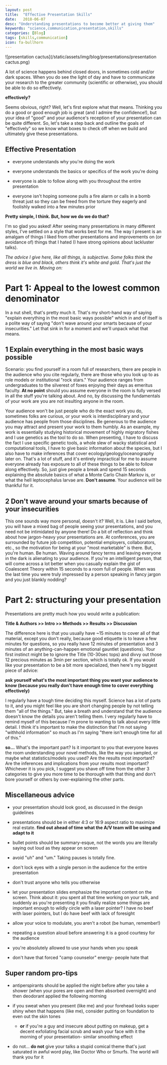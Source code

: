 ```yaml
---
layout: post
title:  "Effective Presentation Skills"
date:   2018-06-07 
desc: "Understanding presentations to become better at giving them"
keywords: "science,communication,presentation,skills"
categories: [Blog]
tags: [skills,communication]
icon: fa-bullhorn
---
```


![presentation cactus](/static/assets/img/blog/presentations/presentation cactus.png)

A lot of science happens behind closed doors, in sometimes cold and/or dark spaces. When you do see the light of day and have to communicate your research to the greater community (scientific or otherwise), you should be able to do so effectively. 

**effectively?**

Seems obvious, right? Well, let's first explore what that means. Thinking you do a good or good enough job is great (and I admire the confidence!), but your idea of "good" and your audience's reception of your presentation can be quite different. So, let's take a step back and outline the goals of "effectively" so we know what boxes to check off when we build and ultimately give these presentations. 

## Effective Presentation

- everyone understands why you're doing the work

- everyone understands the basics or specifics of the work you're doing

- everyone is able to follow along with you throughout the entire presentation

- everyone isn't hoping someone pulls a fire alarm or calls in a bomb threat just so they can be freed from the torture they eagerly and foolishly walked into a few minutes prior

**Pretty simple, I think. But, how we do we do that?**

I'm so glad you asked! After seeing many presentations  in many different styles, I've settled on a style that works best for  me. The way I present is an amalgam of things I liked from other  presentations and improvements on (or avoidance of) things that I hated  (I have strong opinions about lackluster talks). 

*The advice I give here, like all things, is subjective. Some folks think the dress is blue and black, others think it's white and gold. That's just the world we live in. Moving on:* 

# Part 1: Appeal to the lowest common denominator

In a nut shell, that's pretty much it. That's my short-hand way of saying "explain everything in the most basic ways possible" which in and of itself is a polite way of saying "don't wave around your smarts because of your insecurities." Let that sink in for a moment and we'll unpack what that means. 

## 1 Explain everything in the most basic ways possible

Scenario: you find yourself in a room full of researchers, there are people in the audience who you cite regularly, there are those who you look up to as role models or institutional "rock stars." Your audience ranges from undergraduates to the silverest of foxes enjoying their days as emeritus faculty. **At no point** should you assume everyone in the room is fully versed in all the stuff you're talking about. And no, by discussing the fundamentals of your work are you are not insulting anyone in the room. 

Your audience won't be just people who do the exact work you do, sometimes folks are curious, or your work is interdisciplinary and your audience has people from those disciplines. Be generous to the audience you may attract and present your work to them humbly. As an example, my work is essentially studying historical movement of highly migratory fishes and I use genetics as the tool to do so. When presenting, I have to discuss the fact I use specific genetic tools, a whole slew of wacky statistical and computational tools, I have to give basic information about the species, but I also have to make inferences that cover ecology/geology/oceanography later on. That's a lot of stuff, and it's entirely impractical for me to assume everyone already has exposure to all of these things to be able to follow along effectively. So, just give people a break and spend 15 seconds explaining the absolute basics of what a Monte Carlo Chain Markov is, or what the hell leptocephalus larvae are. **Don't assume**. Your audience will be thankful for it.

## 2 Don't wave around your smarts because of your insecurities

This one sounds way more personal, doesn't it? Well, it is. Like I said before, you will have a mixed bag of people seeing your presentations, and you need not be intimidated by anyone there! Do a bit of reflection and think about how jargon-heavy your presentations are. At conferences, you are surrounded by future job competition, potential employers, collaborators, etc., so the motivation for being at your "most marketable" is there. But, you're human. Be human. Waving around fancy terms and leaving everyone in the dark is alienating to your audience. If you're an intelligent person, that will come across a lot better when you casually explain the gist of Coalescent Theory within 15 seconds to a room full of people. When was the last time you were truly impressed by a person speaking in fancy jargon and you just blankly nodding?

# Part 2: structuring your presentation

Presentations are pretty much how you would write a publication:

**Title & Authors >> Intro >> Methods >> Results >> Discussion**

The difference here is that you usually have ~15 minutes to cover all of that material, except you don't really, because good etiquette is to leave a few minutes for questions, so you really have 12 minutes of presentation and 3 minutes of an anything-can-happen emotional gauntlet (questions). Your first instinct might be to ignore the Title (10-30sec tops) and divvy out those 12 precious minutes as 3min per section, which is totally ok. If you would like your presentation to be a bit more specialized, then here's my biggest piece of advice:

**ask yourself what's the most important thing you want your audience to know
(because you really don't have enough time to cover everything effectively)**

I regularly have a tough time deciding this myself. Science has a lot of parts to it, and you might feel like you are short changing people by not telling them "all of the things." But, take a breath and understand that the audience doesn't know the details you aren't telling them. I very regularly have to remind myself of this because I'm prone to wanting to talk about every little detail. I think it's important to make the distinction that I'm not saying "withhold information" so much as I'm saying "there isn't enough time for all of this."

**so...**
What's the important part? Is it important to you that everyone leaves the room understanding your novel methods, like the way you sampled, or maybe what statistics/models you used? Are the results most important? Are the inferences and implications from your results most important? Whichever it is you pick, I suggest you shave off time from the other 3 categories to give you more time to be thorough with that thing and don't bore yourself or others by over-explaining the other parts.

## Miscellaneous advice

* your presentation should look good, as discussed in the design guidelines

* presentations should be in either 4:3  or 16:9 aspect ratio to maximize real estate. **find out ahead of time what the A/V team will be using and adapt to it**

* bullet points should be summary-esque, not the words you are literally saying out loud as they appear on screen

* avoid "uh" and "um." Taking pauses is totally fine.

* don't lock eyes with a single person in the audience for the entire presentation

* don't trust anyone who tells you otherwise

* let your presentation slides emphasize the important content on the screen. Think about it: you spent all that time working on your talk, and suddenly as you're presenting it you finally realize some things are important enough to wildly circle with a laser pointer? I have no beef with laser pointers, but I do have beef with lack of foresight

* allow your voice to modulate, you aren't a robot (be human, remember!)

* repeating a question aloud before answering it is a good courtesy for the audience

* you're absolutely allowed to use your hands when you speak

* don't have that forced "camp counselor" energy- people hate that

## Super random pro-tips
* antiperspirants should be applied the night before after you take a shower (when your pores are open and then absorbed overnight) and then deodorant applied the following morning

* if you sweat when you present (like me) and your forehead looks super shiny when that happens (like me), consider putting on foundation to even out the skin tones
  * **or** if you're a guy and insecure about putting on makeup, get a decent exfoliating facial scrub and wash your face with it the morning of your presentation- similar smoothing effect

* do not... <b>do not</b> give your talks a stupid comical theme that's just saturated in awful word play, like Doctor Who or Smurfs. The world will thank you for it 
